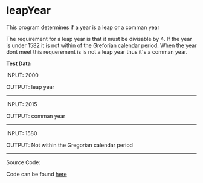 # leapYear
This program determines if a year is a leap or a comman year

The requirement for a leap year is that it must be divisable by 4. If the year is under 1582 it is not within of the Greforian calendar period. When the year dont meet this requerement is is not a leap year thus it's a comman year.

**Test Data**

INPUT: 2000

OUTPUT: leap year

________________________________________________________

INPUT: 2015

OUTPUT: comman year


________________________________________________________

INPUT: 1580

OUTPUT: Not within the Gregorian calendar period


________________________________________________________

Source Code: 

Code can be found [here]()
